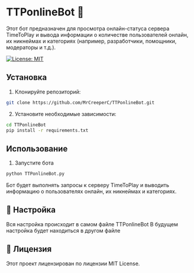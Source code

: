 # TTPonlineBot 🤖

Этот бот предназначен для просмотра онлайн-статуса сервера TimeToPlay и вывода информации о количестве пользователей онлайн, их никнеймах и категориях (например, разработчики, помощники, модераторы и т.д.).

[![License: MIT](https://img.shields.io/badge/License-MIT-yellow.svg)](LICENSE)

## Установка

1. Клонируйте репозиторий:

```bash
git clone https://github.com/MrCreeperC/TTPonlineBot.git
```
2. Установите необходимые зависимости:
```cmd
cd TTPonlineBot
pip install -r requirements.txt
```
## Использование
1. Запустите бота
```cmd
python TTPonlineBot.py
```
Бот будет выполнять запросы к серверу TimeToPlay и выводить информацию о пользователях онлайн, их никнеймах и категориях.

## 🔧 Настройка
Вся настройка происходит в самом файле TTPonlineBot
В будущем настройка будет находиться в другом файле

## 📝 Лицензия
Этот проект лицензирован по лицензии MIT License.
